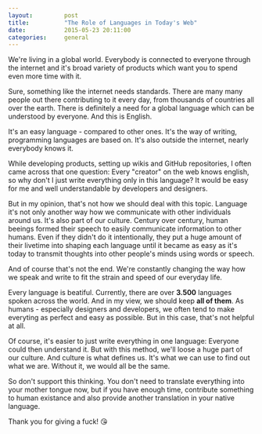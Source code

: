 ```yaml
---
layout:         post
title:          "The Role of Languages in Today's Web"
date:           2015-05-23 20:11:00
categories:     general
---
```


We're living in a global world. Everybody is connected to everyone through the internet and it's broad variety of products which want you to spend even more time with it.

Sure, something like the internet needs standards. There are many many people out there contributing to it every day, from thousands of countries all over the earth. There is definitely a need for a global language which can be understood by everyone. And this is English.

It's an easy language - compared to other ones. It's the way of writing, programming languages are based on. It's also outside the internet, nearly everybody knows it.

While developing products, setting up wikis and GitHub repositories, I often came across that one question: Every "creator" on the web knows english, so why don't I just write everything only in this language? It would be easy for me and well understandable by developers and designers.

But in my opinion, that's not how we should deal with this topic. Language it's not only another way how we communicate with other individuals around us. It's also part of our culture. Century over century, human beeings formed their speech to easily communicate information to other humans. Even if they didn't do it intentionally, they put a huge amount of their livetime into shaping each language until it became as easy as it's today to transmit thoughts into other people's minds using words or speech.

And of course that's not the end. We're constantly changing the way how we speak and write to fit the strain and speed of our everyday life.

Every language is beatiful. Currently, there are over **3.500** languages spoken across the world. And in my view, we should keep **all of them**. As humans - especially designers and developers, we often tend to make everyting as perfect and easy as possible. But in this case, that's not helpful at all.

Of course, it's easier to just write everything in one language: Everyone could then understand it. But with this method, we'll loose a huge part of our culture. And culture is what defines us. It's what we can use to find out what we are. Without it, we would all be the same.

So don't support this thinking. You don't need to translate everything into your mother tongue now, but if you have enough time, contribute something to human existance and also provide another translation in your native language.

Thank you for giving a fuck! :kissing_heart: